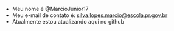 -  Meu nome é @MarcioJunior17
-  Meu e-mail de contato é: silva.lopes.marcio@escola.pr.gov.br
- Atualmente estou atualizando aqui no github



